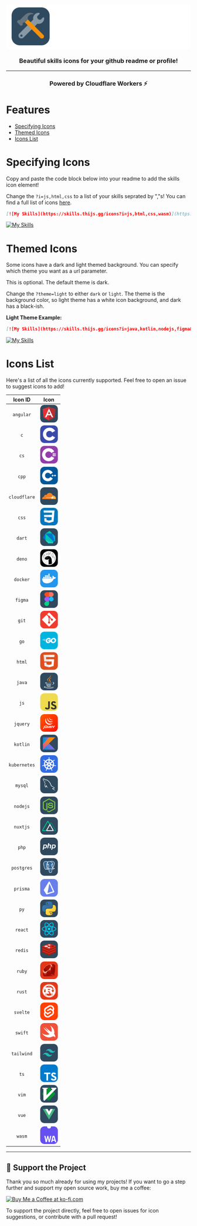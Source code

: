 <p align="center"><img align="center" src="./.github/text-logo.svg"/></p>
<h3 align="center">Beautiful skills icons for your github readme or profile!</h3>
<hr>

<h3 align="center">Powered by Cloudflare Workers ⚡</h3>

# Features

- [Specifying Icons](#specifying-icons)
- [Themed Icons](#themed-icons)
- [Icons List](#icons-list)

# Specifying Icons

Copy and paste the code block below into your readme to add the skills icon element!

Change the `?i=js,html,css` to a list of your skills seprated by ","s! You can find a full list of icons [here](#icons-list).

```md
[![My Skills](https://skills.thijs.gg/icons?i=js,html,css,wasm)](https://skills.thijs.gg)
```

[![My Skills](https://skills.thijs.gg/icons?i=js,html,css,wasm)](https://skills.thijs.gg)

# Themed Icons

Some icons have a dark and light themed background. You can specify which theme you want as a url parameter.

This is optional. The default theme is dark.

Change the `?theme=light` to either `dark` or `light`. The theme is the background color, so light theme has a white icon background, and dark has a black-ish.

**Light Theme Example:**

```md
[![My Skills](https://skills.thijs.gg/icons?i=java,kotlin,nodejs,figma&theme=light)](https://skills.thijs.gg)
```

[![My Skills](https://skills.thijs.gg/icons?i=java,kotlin,nodejs,figma&theme=light)](https://skills.thijs.gg)

# Icons List

Here's a list of all the icons currently supported. Feel free to open an issue to suggest icons to add!

|   Icon ID    |                        Icon                         |
| :----------: | :-------------------------------------------------: |
|  `angular`   |   <img src="./icons/Angular-Dark.svg" width="48">   |
|     `c`      |        <img src="./icons/C.svg" width="48">         |
|     `cs`     |       <img src="./icons/C%23.svg" width="48">       |
|    `cpp`     |       <img src="./icons/C++.svg" width="48">        |
| `cloudflare` | <img src="./icons/Cloudflare-Dark.svg" width="48">  |
|    `css`     |       <img src="./icons/CSS.svg" width="48">        |
|    `dart`    |    <img src="./icons/Dart-Dark.svg" width="48">     |
|    `deno`    |    <img src="./icons/DENO-Dark.svg" width="48">     |
|   `docker`   |      <img src="./icons/Docker.svg" width="48">      |
|   `figma`    |    <img src="./icons/Figma-Dark.svg" width="48">    |
|    `git`     |       <img src="./icons/Git.svg" width="48">        |
|     `go`     |      <img src="./icons/GoLang.svg" width="48">      |
|    `html`    |       <img src="./icons/HTML.svg" width="48">       |
|    `java`    |    <img src="./icons/Java-Dark.svg" width="48">     |
|     `js`     |    <img src="./icons/JavaScript.svg" width="48">    |
|   `jquery`   |      <img src="./icons/JQuery.svg" width="48">      |
|   `kotlin`   |   <img src="./icons/Kotlin-Dark.svg" width="48">    |
| `kubernetes` |    <img src="./icons/Kubernetes.svg" width="48">    |
|   `mysql`    |    <img src="./icons/MySQL-Dark.svg" width="48">    |
|   `nodejs`   |   <img src="./icons/NodeJS-Dark.svg" width="48">    |
|   `nuxtjs`   |   <img src="./icons/NuxtJS-Dark.svg" width="48">    |
|    `php`     |     <img src="./icons/PHP-Dark.svg" width="48">     |
|  `postgres`  | <img src="./icons/PostgreSQL-Dark.svg" width="48">  |
|   `prisma`   |      <img src="./icons/Prisma.svg" width="48">      |
|     `py`     |   <img src="./icons/Python-Dark.svg" width="48">    |
|   `react`    |    <img src="./icons/React-Dark.svg" width="48">    |
|   `redis`    |    <img src="./icons/Redis-Dark.svg" width="48">    |
|    `ruby`    |       <img src="./icons/Ruby.svg" width="48">       |
|    `rust`    |       <img src="./icons/Rust.svg" width="48">       |
|   `svelte`   |      <img src="./icons/Svelte.svg" width="48">      |
|   `swift`    |      <img src="./icons/Swift.svg" width="48">       |
|  `tailwind`  | <img src="./icons/TailwindCSS-Dark.svg" width="48"> |
|     `ts`     |    <img src="./icons/TypeScript.svg" width="48">    |
|    `vim`     |     <img src="./icons/VIM-Dark.svg" width="48">     |
|    `vue`     |    <img src="./icons/VueJS-Dark.svg" width="48">    |
|    `wasm`    |   <img src="./icons/WebAssembly.svg" width="48">    |

---

## 💖 Support the Project

Thank you so much already for using my projects! If you want to go a step further and support my open source work, buy me a coffee:

<a href='https://ko-fi.com/Q5Q860KQ2' target='_blank'><img height='36' style='border:0px;height:36px;' src='https://cdn.ko-fi.com/cdn/kofi1.png?v=3' border='0' alt='Buy Me a Coffee at ko-fi.com' /></a>

To support the project directly, feel free to open issues for icon suggestions, or contribute with a pull request!
